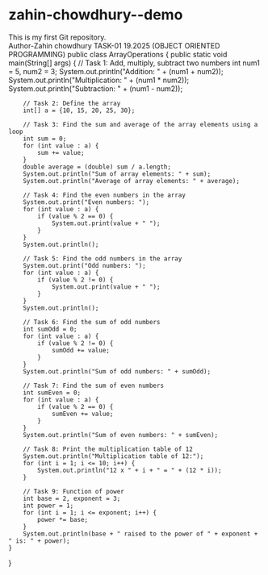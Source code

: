 # zahin-chowdhury--demo
This is my first Git repository.
<br>
Author-Zahin chowdhury
TASK-01 19.2025 (OBJECT ORIENTED PROGRAMMING)
public class ArrayOperations {
    public static void main(String[] args) {
        // Task 1: Add, multiply, subtract two numbers
        int num1 = 5, num2 = 3;
        System.out.println("Addition: " + (num1 + num2));
        System.out.println("Multiplication: " + (num1 * num2));
        System.out.println("Subtraction: " + (num1 - num2));

        // Task 2: Define the array
        int[] a = {10, 15, 20, 25, 30};

        // Task 3: Find the sum and average of the array elements using a loop
        int sum = 0;
        for (int value : a) {
            sum += value;
        }
        double average = (double) sum / a.length;
        System.out.println("Sum of array elements: " + sum);
        System.out.println("Average of array elements: " + average);

        // Task 4: Find the even numbers in the array
        System.out.print("Even numbers: ");
        for (int value : a) {
            if (value % 2 == 0) {
                System.out.print(value + " ");
            }
        }
        System.out.println();

        // Task 5: Find the odd numbers in the array
        System.out.print("Odd numbers: ");
        for (int value : a) {
            if (value % 2 != 0) {
                System.out.print(value + " ");
            }
        }
        System.out.println();

        // Task 6: Find the sum of odd numbers
        int sumOdd = 0;
        for (int value : a) {
            if (value % 2 != 0) {
                sumOdd += value;
            }
        }
        System.out.println("Sum of odd numbers: " + sumOdd);

        // Task 7: Find the sum of even numbers
        int sumEven = 0;
        for (int value : a) {
            if (value % 2 == 0) {
                sumEven += value;
            }
        }
        System.out.println("Sum of even numbers: " + sumEven);

        // Task 8: Print the multiplication table of 12
        System.out.println("Multiplication table of 12:");
        for (int i = 1; i <= 10; i++) {
            System.out.println("12 x " + i + " = " + (12 * i));
        }

        // Task 9: Function of power
        int base = 2, exponent = 3;
        int power = 1;
        for (int i = 1; i <= exponent; i++) {
            power *= base;
        }
        System.out.println(base + " raised to the power of " + exponent + " is: " + power);
    }
}
